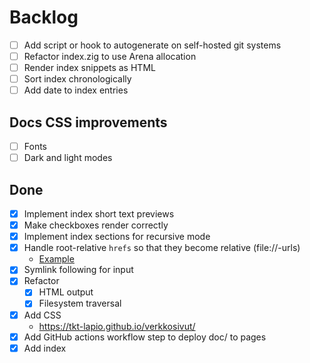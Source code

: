 # Backlog

- [ ] Add script or hook to autogenerate on self-hosted git systems
- [ ] Refactor index.zig to use Arena allocation
- [ ] Render index snippets as HTML
- [ ] Sort index chronologically
- [ ] Add date to index entries

## Docs CSS improvements

- [ ] Fonts
- [ ] Dark and light modes

## Done

- [X] Implement index short text previews
- [X] Make checkboxes render correctly
- [X] Implement index sections for recursive mode
- [X] Handle root-relative `hrefs` so that they become relative (file://-urls)
  - [Example](/configuration.md)
- [X] Symlink following for input
- [X] Refactor
  - [X] HTML output
  - [X] Filesystem traversal
- [X] Add CSS
  - https://tkt-lapio.github.io/verkkosivut/
- [X] Add GitHub actions workflow step to deploy doc/ to pages
- [X] Add index
